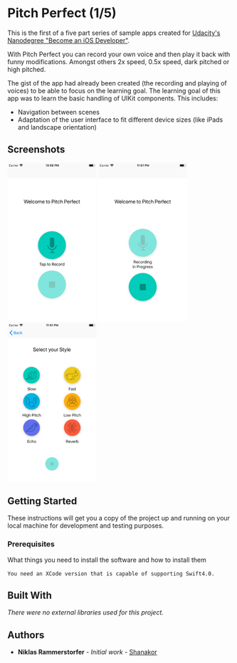# Pitch Perfect (1/5)

This is the first of a five part series of sample apps created for [Udacity's Nanodegree "Become an iOS Developer"](https://udacity.com/course/ios-developer-nanodegree--nd003).

With Pitch Perfect you can record your own voice and then play it back with funny modifications. Amongst others 2x speed, 0.5x speed, dark pitched or high pitched.

The gist of the app had already been created (the recording and playing of voices) to be able to focus on the learning goal.
The learning goal of this app was to learn the basic handling of UIKit components. This includes:

* Navigation between scenes
* Adaptation of the user interface to fit different device sizes (like iPads and landscape orientation)

## Screenshots
<img src="01.png" width="200"/> <img src="02.png" width="200"/> <img src="03.png" width="200"/>

## Getting Started

These instructions will get you a copy of the project up and running on your local machine for development and testing purposes.

### Prerequisites

What things you need to install the software and how to install them

```
You need an XCode version that is capable of supporting Swift4.0.
```

## Built With

_There were no external libraries used for this project._

## Authors

* **Niklas Rammerstorfer** - *Initial work* - [Shanakor](https://github.com/Shanakor)
